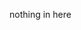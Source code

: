 nothing in here

<script type="text/javascript">
    var GOOG_FIXURL_LANG = 'zh-TW';
    var GOOG_FIXURL_SITE = 'https://KodeWorker.github.io'
</script>
<script type="text/javascript"
    src="//linkhelp.clients.google.com/tbproxy/lh/wm/fixurl.js">
</script>